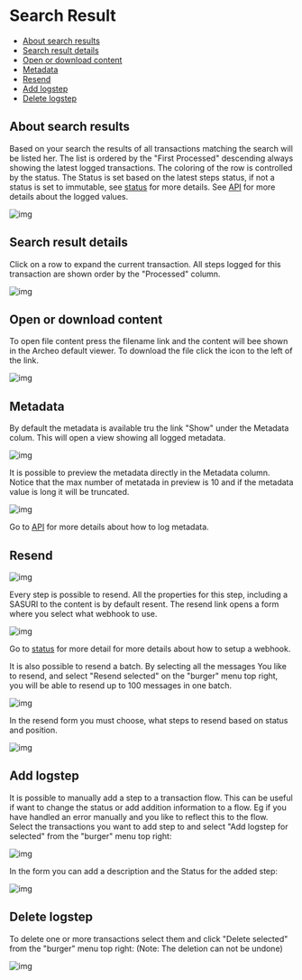 
# Search Result

- [About search results](#about-search-results)
- [Search result details](#search-result-details)
- [Open or download content](#open-or-download-content)
- [Metadata](#metadata)
- [Resend](#resend)
- [Add logstep](#add-logstep)
- [Delete logstep](#delete-logstep)

## About search results

Based on your search the results of all transactions matching the search will be listed her. The list is ordered by the "First Processed" descending always showing the latest logged transactions. The coloring of the row is controlled by the status. The Status is set based on the latest steps status, if not a status is set to immutable, see [status](../Configuration/Status.mk) for more details. See [API](../Archeo%20API/Archeo%20Logging%20API.md) for more details about the logged values.

![img](https://archeodocstorage.blob.core.windows.net/images/Search-Result-Main.png)

## Search result details

Click on a row to expand the current transaction. All steps logged for this transaction are shown order by the "Processed" column.

![img](https://archeodocstorage.blob.core.windows.net/images/Search-Result-Details.png)

## Open or download content

To open file content press the filename link and the content will bee shown in the Archeo default viewer. To download the file click the icon to the left of the link.

![img](https://archeodocstorage.blob.core.windows.net/images/Search-Result-Download.png)

## Metadata

By default the metadata is available tru the link "Show" under the Metadata colum. This will open a view showing all logged metadata. 

![img](https://archeodocstorage.blob.core.windows.net/images/Search-Result-Metadata.png)

It is possible to preview the metadata directly in the Metadata column. Notice that the max number of metatada in preview is 10 and if the metadata value is long it will be truncated.

![img](https://archeodocstorage.blob.core.windows.net/images/Search-Result-MetadataPreview.png)

Go to [API](../Archeo%20API/Archeo%20Logging%20API.md) for more details about  how to log metadata.

## Resend

![img](https://archeodocstorage.blob.core.windows.net/images/Search-Result-Resend.png)

Every step is possible to resend. All the properties for this step, including a SASURI to the content is by default resent. The resend link opens a form where you select what webhook to use.

![img](https://archeodocstorage.blob.core.windows.net/images/Search-Result-ResendForm.png)

Go to [status](../Distribution%20Channels/Webhooks.mk) for more detail for more details about how to setup a webhook.

It is also possible to resend a batch. By selecting all the messages You like to resend, and select "Resend selected" on the "burger" menu top right, you will be able to resend up to 100 messages in one batch.

![img](https://archeodocstorage.blob.core.windows.net/images/Search-Result-ResendBatch.png)

In the resend form you must choose, what steps to resend based on status and position.

![img](https://archeodocstorage.blob.core.windows.net/images/Search-Result-ResendBatchForm.png)

## Add logstep
It is possible to manually add a step to a transaction flow. This can be useful if want to change the status or add addition information to a flow. Eg if you have handled an error manually and you like to reflect this to the flow. Select the transactions you want to add step to and select "Add logstep for selected" from the "burger" menu top right:

![img](https://archeodocstorage.blob.core.windows.net/images/Search-Result-AddStepMenu.png)

In the form you can add a description and the Status for the added step:

![img](https://archeodocstorage.blob.core.windows.net/images/Search-Result-AddStepForm.png)

## Delete logstep

To delete one or more transactions select them and click "Delete selected" from the "burger" menu top right:
(Note: The deletion can not be undone)

![img](https://archeodocstorage.blob.core.windows.net/images/Search-Result-DeleteMenu.png)
